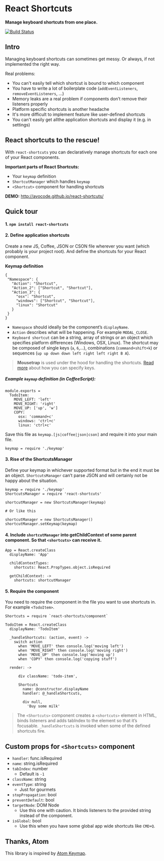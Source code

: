 React Shortcuts
=========

**Manage keyboard shortcuts from one place.**

[![Build Status](https://travis-ci.org/avocode/react-shortcuts.svg)][travis]


Intro
------


Managing keyboard shortcuts can sometimes get messy. Or always, if not implemented the right way.

Real problems:

- You can't easily tell which shortcut is bound to which component
- You have to write a lot of boilerplate code (`addEventListeners`, `removeEventListeners`, ...)
- Memory leaks are a real problem if components don’t remove their listeners properly
- Platform specific shortcuts is another headache
- It's more difficult to implement feature like user-defined shortcuts
- You can't easily get allthe application shortcuts and display it (e.g. in settings)


**React shortcuts to the rescue!**
-----------

With `react-shortcuts` you can declaratively manage shortcuts for each one of your React components.

**Important parts of React Shortcuts:**

- Your `keymap` definition
- `ShortcutManager` which handles `keymap`
- `<Shortcut>` component for handling shortcuts

**DEMO:** http://avocode.github.io/react-shortcuts/

Quick tour
----------


#### 1. `npm install react-shortcuts`


#### 2. **Define application shortcuts**

Create a new JS, Coffee, JSON or CSON file wherever you want (which probably is your project root). And define the shortcuts for your React component.

**Keymap definition**

```
{
 "Namespace": {
   "Action": "Shortcut",
   "Action_2": ["Shortcut", "Shortcut"],
   "Action_3": {
     "osx": "Shortcut",
     "windows": ["Shortcut", "Shortcut"],
     "linux": "Shortcut"
   }
 }
}
```

- `Namespace` should ideally be the component’s `displayName`.
- `Action` describes what will be happening. For example `MODAL_CLOSE`.
- `Keyboard shortcut` can be a string, array of strings or an object which
  specifies platform differences (Windows, OSX, Linux). The
  shortcut may be composed of single keys (`a`, `6`,…), combinations
  (`command+shift+k`) or sequences (`up up down down left right left right B A`).

> **Mousetrap** is used under the
  hood for handling the shortcuts. [Read more][mousetrap] about how you can
  specify keys.


##### Example `keymap` definition (in CoffeeScript):


```
module.exports =
  TodoItem:
    MOVE_LEFT: 'left'
    MOVE_RIGHT: 'right'
    MOVE_UP: ['up', 'w']
    COPY:
      osx: 'command+c'
      windows: 'ctrl+c'
      linux: 'ctrl+c'
```

Save this file as `keymap.[js|coffee|json|cson]` and require it into your main
file.

```
keymap = require './keymap'
```

#### 3. Rise of the ShortcutsManager

Define your keymap in whichever supported format but in the end it must be an
object. `ShortcutsManager` can’t parse JSON and will certainly not be happy
about the situation.

```
keymap = require './keymap'
ShortcutsManager = require 'react-shortcuts'

shortcutManager = new ShortcutsManager(keymap)

# Or like this

shortcutManager = new ShortcutsManager()
shortcutManager.setKeymap(keymap)

```

#### 4. Include `shortcutManager` into getChildContext of some parent component. So that `<shortcuts>` can receive it.

```
App = React.createClass
  displayName: 'App'

  childContextTypes:
    shortcuts: React.PropTypes.object.isRequired

  getChildContext: ->
    shortcuts: shortcutManager

```

#### 5. Require the <shortcuts> component

You need to require the component in the file you want to use shortcuts in.
For example `<TodoItem>`.

```
Shortcuts = require `react-shortcuts/component`

TodoItem = React.createClass
  displayName: 'TodoItem'

  _handleShortcuts: (action, event) ->
    switch action
      when 'MOVE_LEFT' then console.log('moving left')
      when 'MOVE_RIGHT' then console.log('moving right')
      when 'MOVE_UP' then console.log('moving up')
      when 'COPY' then console.log('copying stuff')

  render: ->

      div className: 'todo-item',

      Shortcuts
        name: @constructor.displayName
        handler: @_handleShortcuts,

        div null,
          'Buy some milk'

```

> The `<Shortcuts>` component creates a `<shortcuts>` element in HTML, binds
  listeners and adds tabIndex to the element so that it’s focusable.
  `_handleShortcuts` is invoked when some of the defined shortcuts fire.

## Custom props for `<Shortcuts>` component

- `handler`: func.isRequired
- `name`: string.isRequired
- `tabIndex`: number
  - Default is `-1`
- `className`: string
- `eventType`: string
  - Just for gourmets
- `stopPropagation`: bool
- `preventDefault`: bool
- `targetNode`: DOM Node
  - Use this one with caution. It binds listeners to the provided string instead
  of the component.
- `isGlobal`: bool
  - Use this when you have some global app wide shortcuts like `CMD+Q`.


## Thanks, Atom


This library is inspired by [Atom Keymap].


[Atom Keymap]: https://github.com/atom/atom-keymap/
[travis]: https://travis-ci.org/avocode/react-shortcuts
[mousetrap]: https://craig.is/killing/mice
[keymaps]: https://github.com/atom/atom-keymap/
